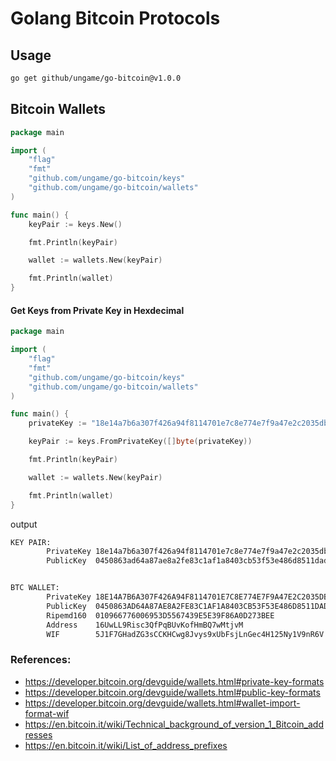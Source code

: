 # Golang Bitcoin Protocols

## Usage

```bash
go get github/ungame/go-bitcoin@v1.0.0
```

## Bitcoin Wallets

```go
package main

import (
	"flag"
	"fmt"
	"github.com/ungame/go-bitcoin/keys"
	"github.com/ungame/go-bitcoin/wallets"
)

func main() {
	keyPair := keys.New()

	fmt.Println(keyPair)

	wallet := wallets.New(keyPair)

	fmt.Println(wallet)
}

```

#### Get Keys from Private Key in Hexdecimal

```go
package main

import (
	"flag"
	"fmt"
	"github.com/ungame/go-bitcoin/keys"
	"github.com/ungame/go-bitcoin/wallets"
)

func main() {
    privateKey := "18e14a7b6a307f426a94f8114701e7c8e774e7f9a47e2c2035db29a206321725"

	keyPair := keys.FromPrivateKey([]byte(privateKey))

	fmt.Println(keyPair)

	wallet := wallets.New(keyPair)

	fmt.Println(wallet)
}

```

output

```bash
KEY PAIR:
        PrivateKey 18e14a7b6a307f426a94f8114701e7c8e774e7f9a47e2c2035db29a206321725
        PublicKey  0450863ad64a87ae8a2fe83c1af1a8403cb53f53e486d8511dad8a04887e5b23522cd470243453a299fa9e77237716103abc11a1df38855ed6f2ee187e9c582ba6


BTC WALLET:
        PrivateKey 18E14A7B6A307F426A94F8114701E7C8E774E7F9A47E2C2035DB29A206321725
        PublicKey  0450863AD64A87AE8A2FE83C1AF1A8403CB53F53E486D8511DAD8A04887E5B23522CD470243453A299FA9E77237716103ABC11A1DF38855ED6F2EE187E9C582BA6
        Ripemd160  010966776006953D5567439E5E39F86A0D273BEE
        Address    16UwLL9Risc3QfPqBUvKofHmBQ7wMtjvM
        WIF        5J1F7GHadZG3sCCKHCwg8Jvys9xUbFsjLnGec4H125Ny1V9nR6V
```


### References:

- https://developer.bitcoin.org/devguide/wallets.html#private-key-formats
- https://developer.bitcoin.org/devguide/wallets.html#public-key-formats
- https://developer.bitcoin.org/devguide/wallets.html#wallet-import-format-wif
- https://en.bitcoin.it/wiki/Technical_background_of_version_1_Bitcoin_addresses
- https://en.bitcoin.it/wiki/List_of_address_prefixes
